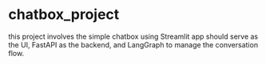 # chatbox_project
this project involves the simple chatbox using  Streamlit app should serve as the UI, FastAPI as the backend, and LangGraph to manage the conversation flow.
